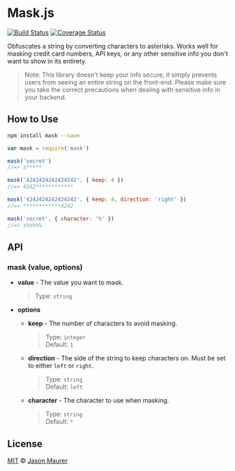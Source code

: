 # Mask.js

[![Build Status](https://travis-ci.org/jsonmaur/mask.js.svg?branch=master)](https://travis-ci.org/jsonmaur/mask.js)
[![Coverage Status](https://coveralls.io/repos/github/jsonmaur/mask.js/badge.svg?branch=master)](https://coveralls.io/github/jsonmaur/mask.js?branch=master)

Obfuscates a string by converting characters to asterisks. Works well for masking credit card numbers, API keys, or any other sensitive info you don't want to show in its entirety.

> Note: This library doesn't keep your info secure, it simply prevents users from seeing an entire string on the front-end. Please make sure you take the correct precautions when dealing with sensitive info in your backend.

## How to Use

```bash
npm install mask --save
```

```javascript
var mask = require('mask')

mask('secret')
//=> s*****

mask('4242424242424242', { keep: 4 })
//=> 4242************

mask('4242424242424242', { keep: 4, direction: 'right' })
//=> ************4242

mask('secret', { character: '%' })
//=> s%%%%%
```

## API

### mask (value, options)

- **value** - The value you want to mask.

  > Type: `string`  

- **options**
  - **keep** - The number of characters to avoid masking.

    > Type: `integer`  
    > Default: `1`

  - **direction** - The side of the string to keep characters on. Must be set to either `left` or `right`.

    > Type: `string`  
    > Default: `left`

  - **character** - The character to use when masking.

    > Type: `string`  
    > Default: `*`

<a name="license"></a>
## License

[MIT](LICENSE) © [Jason Maurer](http://maur.co)
